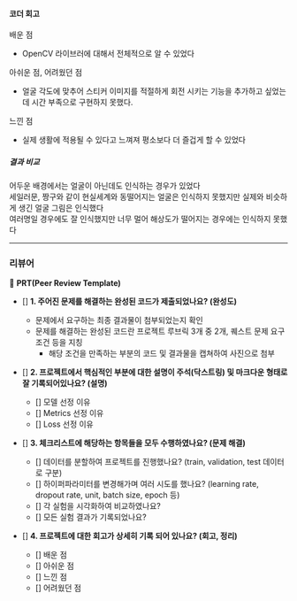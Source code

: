 #### 코더 회고
배운 점
- OpenCV 라이브러에 대해서 전체적으로 알 수 있었다

아쉬운 점, 어려웠던 점
- 얼굴 각도에 맞추어 스티커 이미지를 적절하게 회전 시키는 기능을 추가하고 싶었는데 시간 부족으로 구현하지 못했다. 

느낀 점
- 실제 생활에 적용될 수 있다고 느껴져 평소보다 더 즐겁게 할 수 있었다

##### 결과 비교
어두운 배경에서는 얼굴이 아닌데도 인식하는 경우가 있었다  
세일러문, 짱구와 같이 현실세계와 동떨어지는 얼굴은 인식하지 못했지만 실제와 비슷하게 생긴 얼굴 그림은 인식했다  
여러명일 경우에도 잘 인식했지만 너무 멀어 해상도가 떨어지는 경우에는 인식하지 못했다  

---
### 리뷰어
🔑 **PRT(Peer Review Template)**

- []  **1. 주어진 문제를 해결하는 완성된 코드가 제출되었나요? (완성도)**
    - 문제에서 요구하는 최종 결과물이 첨부되었는지 확인
    - 문제를 해결하는 완성된 코드란 프로젝트 루브릭 3개 중 2개, 
    퀘스트 문제 요구조건 등을 지칭
        - 해당 조건을 만족하는 부분의 코드 및 결과물을 캡쳐하여 사진으로 첨부

- []  **2. 프로젝트에서 핵심적인 부분에 대한 설명이 주석(닥스트링) 및 마크다운 형태로 잘 기록되어있나요? (설명)**
    - []  모델 선정 이유
    - []  Metrics 선정 이유
    - []  Loss 선정 이유
  
- []  **3. 체크리스트에 해당하는 항목들을 모두 수행하였나요? (문제 해결)**
    - []  데이터를 분할하여 프로젝트를 진행했나요? (train, validation, test 데이터로 구분)
    - []  하이퍼파라미터를 변경해가며 여러 시도를 했나요? (learning rate, dropout rate, unit, batch size, epoch 등)
    - []  각 실험을 시각화하여 비교하였나요?
    - []  모든 실험 결과가 기록되었나요?

- []  **4. 프로젝트에 대한 회고가 상세히 기록 되어 있나요? (회고, 정리)**
    - []  배운 점
    - []  아쉬운 점
    - []  느낀 점
    - []  어려웠던 점
